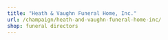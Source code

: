 ```yaml
---
title: "Heath & Vaughn Funeral Home, Inc."
url: /champaign/heath-and-vaughn-funeral-home-inc/
shop: funeral directors
---
```

